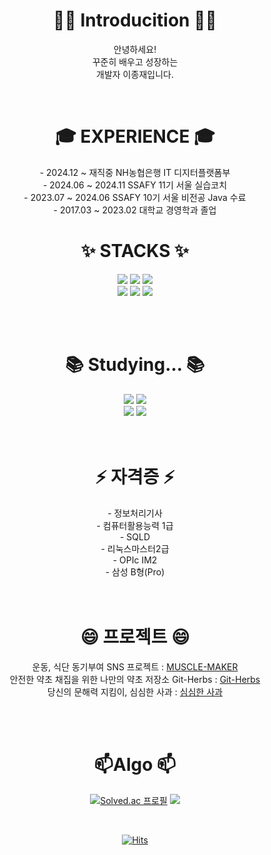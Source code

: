
<!--
**JongJae2/Jongjae2** is a ✨ _special_ ✨ repository because its `README.md` (this file) appears on your GitHub profile.

Here are some ideas to get you started:

- 🔭 I’m currently working on ...
- 🌱 I’m currently learning ...
- 👯 I’m looking to collaborate on ...
- 🤔 I’m looking for help with ...
- 💬 Ask me about ...
- 📫 How to reach me: ...
- 😄 Pronouns: ...
- ⚡ Fun fact: ...
-->

<div align=center> 
  
<div align=center> <h1> 💁‍♂️  Introducition 💁‍♂️   </h1></div>

안녕하세요!  </br>
꾸준히 배우고 성장하는   </br>
개발자 이종재입니다. </br>


</div>
</br>
<div align=center> <h1>🎓 EXPERIENCE 🎓 </h1>
- 2024.12 ~  재직중 NH농협은행 IT 디지터플랫폼부</br>
- 2024.06 ~ 2024.11 SSAFY 11기 서울 실습코치</br>
- 2023.07 ~ 2024.06 SSAFY 10기 서울 비전공 Java 수료 </br>
- 2017.03 ~ 2023.02 대학교 경영학과 졸업</br>


<div align=center> <h1>✨ STACKS ✨ </h1></div>

<div align=center> 
  <img src="https://img.shields.io/badge/java-007396?style=for-the-badge&logo=java&logoColor=white"> 
  <img src="https://img.shields.io/badge/spring-6DB33F?style=for-the-badge&logo=spring&logoColor=white"> 
  <img src="https://img.shields.io/badge/springboot-6DB33F?style=for-the-badge&logo=springboot&logoColor=white">
  <br>
  
  <img src="https://img.shields.io/badge/mysql-4479A1?style=for-the-badge&logo=mysql&logoColor=white"> 
    <img src="https://img.shields.io/badge/Amazon%20S3-569A31?style=for-the-badge&logo=Amazon%20S3&logoColor=white">
<img src="https://img.shields.io/badge/jenkins-%232C5263.svg?style=for-the-badge&logo=jenkins&logoColor=white"> 
  <br>
</div>

<br></br>

<div align=center> <h1>📚 Studying... 📚 </h1>
<img src="https://img.shields.io/badge/Redis-DC382D?style=for-the-badge&logo=redis&logoColor=white"> 
<img src="https://img.shields.io/badge/Apache%20Kafka-000?style=for-the-badge&logo=apachekafka"> 
  </br>
<img src="https://img.shields.io/badge/docker-%230db7ed.svg?style=for-the-badge&logo=docker&logoColor=white"> 
   
<img src="https://img.shields.io/badge/Kubernetes-326CE5?style=for-the-badge&logo=Kubernetes&logoColor=white"/>


</div>
<br></br>
<div align=center> <h1>⚡ 자격증 ⚡ </h1>
- 정보처리기사  </br>
- 컴퓨터활용능력 1급</br>
- SQLD</br>
- 리눅스마스터2급</br>
- OPIc IM2 </br>
- 삼성 B형(Pro)


</br>
</br>
</br>
<div align=center> <h1>😄 프로젝트 😄 </h1>

   운동, 식단 동기부여 SNS 프로젝트 : [MUSCLE-MAKER](https://github.com/2Jongjae/SSAFYPJT-WebDesign)<br>
   안전한 약초 채집을 위한 나만의 약초 저장소 Git-Herbs : [Git-Herbs](https://github.com/2Jongjae/SSAFYPJT-Git-Herbs)<br>
   당신의 문해력 지킴이, 심심한 사과 : [심심한 사과](https://github.com/2Jongjae/SSAFYPJT-Humble-Apoligies)



<br></br>



<div align=center> <h1>📫Algo 📫 </h1>

<div align=center>
  
[![Solved.ac
프로필](http://mazassumnida.wtf/api/v2/generate_badge?boj=jongjong2)](https://solved.ac/jongjong2) <img src="http://mazandi.herokuapp.com/api?handle=jongjong2&theme=dark"/>

</div>

</br>

[![Hits](https://hits.seeyoufarm.com/api/count/incr/badge.svg?url=https%3A%2F%2Fgithub.com%2FJongjae2%2Fhit-counter&count_bg=%2379C83D&title_bg=%23555555&icon=&icon_color=%23E7E7E7&title=hits&edge_flat=false)](https://hits.seeyoufarm.com)


